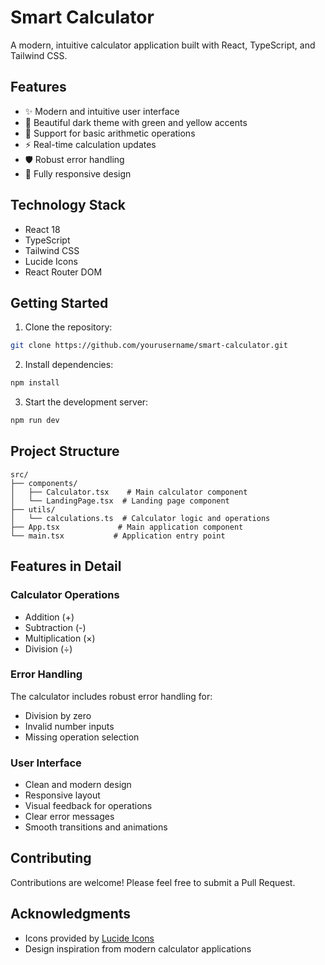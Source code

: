 # Smart Calculator

A modern, intuitive calculator application built with React, TypeScript, and Tailwind CSS.

## Features

- ✨ Modern and intuitive user interface
- 🎨 Beautiful dark theme with green and yellow accents
- 🧮 Support for basic arithmetic operations
- ⚡️ Real-time calculation updates
- 🛡️ Robust error handling
- 📱 Fully responsive design

## Technology Stack

- React 18
- TypeScript
- Tailwind CSS
- Lucide Icons
- React Router DOM

## Getting Started

1. Clone the repository:
```bash
git clone https://github.com/yourusername/smart-calculator.git
```

2. Install dependencies:
```bash
npm install
```

3. Start the development server:
```bash
npm run dev
```

## Project Structure

```
src/
├── components/
│   ├── Calculator.tsx    # Main calculator component
│   └── LandingPage.tsx  # Landing page component
├── utils/
│   └── calculations.ts  # Calculator logic and operations
├── App.tsx             # Main application component
└── main.tsx           # Application entry point
```

## Features in Detail

### Calculator Operations

- Addition (+)
- Subtraction (-)
- Multiplication (×)
- Division (÷)

### Error Handling

The calculator includes robust error handling for:
- Division by zero
- Invalid number inputs
- Missing operation selection

### User Interface

- Clean and modern design
- Responsive layout
- Visual feedback for operations
- Clear error messages
- Smooth transitions and animations

## Contributing

Contributions are welcome! Please feel free to submit a Pull Request.

## Acknowledgments

- Icons provided by [Lucide Icons](https://lucide.dev)
- Design inspiration from modern calculator applications

